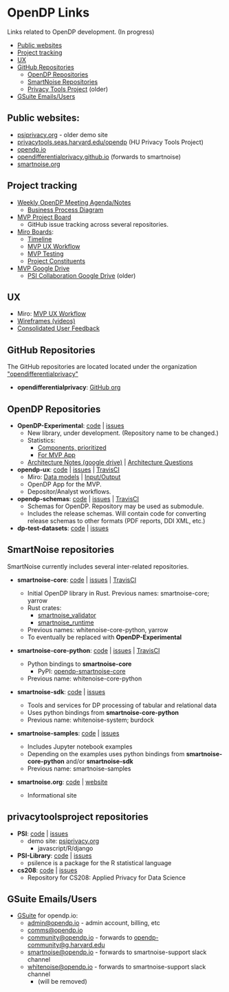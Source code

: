 # OpenDP Links

Links related to OpenDP development. (In progress)
- [Public websites](#public-websites)
- [Project tracking](#project-tracking)
- [UX](#ux)
- [GitHub Repositories](#github-repositories)
  - [OpenDP Repositories](#opendp-repositories)
  - [SmartNoise Repositories](#smartnoise-repositories)
  - [Privacy Tools Project](#privacytoolsproject-repositories) (older)
- [GSuite Emails/Users](#gsuite-emailsusers)

## Public websites:
- [psiprivacy.org](http://psiprivacy.org) - older demo site 
- [privacytools.seas.harvard.edu/opendp](https://privacytools.seas.harvard.edu/opendp) (HU Privacy Tools Project)
- [opendp.io](https://projects.iq.harvard.edu/opendp)
- [opendifferentialprivacy.github.io](http://opendifferentialprivacy.github.io/) (forwards to smartnoise)
- [smartnoise.org](smartnoise.org)


## Project tracking

- [Weekly OpenDP Meeting Agenda/Notes](https://docs.google.com/document/d/10M5EceKtSAWA0czgIpLYG2jxCbzgXyKxT0HQjqvFdlQ/edit)
  - [Business Process Diagram](https://drive.google.com/file/d/1YAWzwNVMiEtbBljdUe96dT9uPpYHJBqK/view)
- [MVP Project Board](https://github.com/orgs/opendifferentialprivacy/projects/2)
  - GitHub issue tracking across several repositories.
- [Miro Boards](https://miro.com/):
  - [Timeline](https://miro.com/app/board/o9J_kiQ6j90=/)
  - [MVP UX Workflow](https://miro.com/app/board/o9J_kj6tycQ=/)
  - [MVP Testing](https://miro.com/app/board/o9J_kiOSrqU=/)
  - [Project Constituents](https://miro.com/app/board/o9J_kiAGSws=/)
- [MVP Google Drive](https://drive.google.com/drive/u/1/folders/0AHJNRfEnaIS2Uk9PVA)
  - [PSI Collaboration Google Drive](https://drive.google.com/drive/u/1/folders/0AL0Zu-Y8rawGUk9PVA) (older)

## UX
  - Miro: [MVP UX Workflow](https://miro.com/app/board/o9J_kj6tycQ=/)
  - [Wireframes (videos)](https://drive.google.com/drive/u/1/folders/1IFE8mmcCg4ROomP-ADWvdaZzJgutmgdj)
  - [Consolidated User Feedback](https://docs.google.com/presentation/d/1_BNWqttrkqzUCcubh5zYtLyir97Lj4lzBbS6SMz9QaE/edit#slide=id.p)

## GitHub Repositories

The GitHub repositories are located located under the organization ["opendifferentialprivacy"](https://github.com/opendifferentialprivacy)
- **opendifferentialprivacy**: [GitHub org](https://github.com/opendifferentialprivacy)


## OpenDP Repositories

  - **OpenDP-Experimental**: [code](https://github.com/opendifferentialprivacy/OpenDP-Experimental) | [issues](https://github.com/opendifferentialprivacy/OpenDP-Experimental/issues)
    - New library, under development. (Repository name to be changed.)
    - Statistics:
        - [Components, prioritized](https://docs.google.com/spreadsheets/d/132rAzbSDVCKqFZWeE-P8oOl9f23PzkvNwsrDV5LPkw4/edit#gid=0)
        - [For MVP App](https://docs.google.com/spreadsheets/d/1L-LWTf7PMZBbCuQxSbAFQkZKEtb6AgsK3qF6lwY_xrA/edit#gid=0)
    - [Architecture Notes (google drive)](https://drive.google.com/drive/u/1/folders/1KBLbpg8G2jGstaCCqWXYw0sf9F1IR6Rn) | [Architecture Questions](https://docs.google.com/document/d/11ZX0Zb3XxVQdtXrkgIf4pwiay-IiH0x8iaa5NpHRCWA/edit)
  - **opendp-ux**: [code](https://github.com/opendifferentialprivacy/opendp-ux) | [issues](https://github.com/opendifferentialprivacy/opendp-ux/issues) | [TravisCI](https://travis-ci.com/github/opendifferentialprivacy/opendp-ux)
    - Miro: [Data models](https://miro.com/app/board/o9J_kjGaN7E=/) | [Input/Output](https://miro.com/app/board/o9J_kiJHr4g=/)
    - OpenDP App for the MVP.
    - Depositor/Analyst workflows.
  - **opendp-schemas**: [code](https://github.com/opendifferentialprivacy/opendp-schemas) | [issues](https://github.com/opendifferentialprivacy/opendp-schemas/issues) | [TravisCI](https://travis-ci.com/github/opendifferentialprivacy/opendp-schemas)
    - Schemas for OpenDP. Repository may be used as submodule.
    - Includes the release schemas. Will contain code for converting release schemas to other formats (PDF reports, DDI XML, etc.)
  - **dp-test-datasets**: [code](https://github.com/opendifferentialprivacy/dp-test-datasets) | [issues](https://github.com/opendifferentialprivacy/dp-test-datasets/issues)

## SmartNoise repositories

SmartNoise currently includes several inter-related repositories.

  - **smartnoise-core**: [code](https://github.com/opendifferentialprivacy/smartnoise-core) | [issues](https://github.com/opendifferentialprivacy/smartnoise-core/issues) | [TravisCI](https://travis-ci.com/github/opendifferentialprivacy/smartnoise-core)
    - Initial OpenDP library in Rust. Previous names: smartnoise-core; yarrow
    - Rust crates:
        - [smartnoise_validator](https://crates.io/crates/smartnoise_validator)
        - [smartnoise_runtime](https://crates.io/crates/smartnoise_runtime)
    - Previous names: whitenoise-core-python, yarrow
    - To eventually be replaced with **OpenDP-Experimental**

  - **smartnoise-core-python**: [code](https://github.com/opendifferentialprivacy/smartnoise-core-python) | [issues](https://github.com/opendifferentialprivacy/smartnoise-core-python/issues) | [TravisCI](https://travis-ci.com/github/opendifferentialprivacy/smartnoise-core)
    - Python bindings to **smartnoise-core**
        - PyPI: [opendp-smartnoise-core](https://pypi.org/project/opendp-smartnoise-core/)
    - Previous name: whitenoise-core-python
  - **smartnoise-sdk**: [code](https://github.com/opendifferentialprivacy/smartnoise-sdk) | [issues](https://github.com/opendifferentialprivacy/smartnoise-sdk/issues)
    - Tools and services for DP processing of tabular and relational data
    - Uses python bindings from **smartnoise-core-python**
    - Previous name: whitenoise-system; burdock
  - **smartnoise-samples**: [code](https://github.com/opendifferentialprivacy/smartnoise-samples) | [issues](https://github.com/opendifferentialprivacy/smartnoise-samples/issues)
    - Includes Jupyter notebook examples
    - Depending on the examples uses python bindings from **smartnoise-core-python** and/or **smartnoise-sdk**
    - Previous name: smartnoise-samples
  - **smartnoise.org**: [code](https://github.com/opendifferentialprivacy/smartnoise.org) | [website](https://smartnoise.org)
    - Informational site

## privacytoolsproject repositories

  - **PSI**: [code](https://github.com/privacytoolsproject/PSI) | [issues](https://github.com/privacytoolsproject/PSI/issues) 
    - demo site: [psiprivacy.org](http://psiprivacy.org) 
        - javascript/R/django 
  - **PSI-Library**: [code](https://github.com/privacytoolsproject/PSI-Library) | [issues](https://github.com/privacytoolsproject/PSI-Library/issues)
    - psilence is a package for the R statistical language
  - **cs208**: [code](https://github.com/privacytoolsproject/cs208) | [issues](https://github.com/privacytoolsproject/cs208/issues)
    - Repository for CS208: Applied Privacy for Data Science


  
## GSuite Emails/Users

- [GSuite](https://admin.google.com/) for opendp.io:
  - admin@opendp.io  - admin account, billing, etc
  - comms@opendp.io
  - community@opendp.io - forwards to opendp-community@g.harvard.edu
  - smartnoise@opendp.io - forwards to smartnoise-support slack channel
  - whitenoise@opendp.io - forwards to smartnoise-support slack channel
    - (will be removed)

